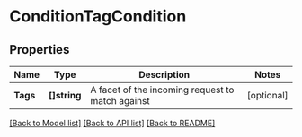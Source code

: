# ConditionTagCondition

## Properties

Name | Type | Description | Notes
------------ | ------------- | ------------- | -------------
**Tags** | **[]string** | A facet of the incoming request to match against | [optional] 

[[Back to Model list]](../README.md#documentation-for-models) [[Back to API list]](../README.md#documentation-for-api-endpoints) [[Back to README]](../README.md)


